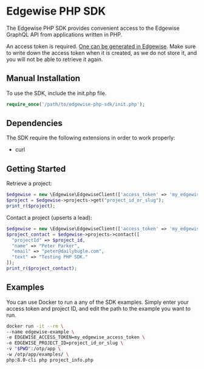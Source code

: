# Edgewise PHP SDK

The Edgewise PHP SDK provides convenient access to the
Edgewise GraphQL API from applications written in PHP.

An access token is required. [One can be generated in Edgewise](https://sellercentral.edgewiserealty.com/profile/access-tokens). Make sure to
write down the access token when it is created, as we
do not store it, and you will not be able to retrieve
it again.

## Manual Installation

To use the SDK, include the init.php file.

```php
require_once('/path/to/edgewise-php-sdk/init.php');
```

## Dependencies

The SDK require the following extensions in order to work properly:

- curl

## Getting Started

Retrieve a project:

```php
$edgewise = new \Edgewise\EdgewiseClient(['access_token' => 'my_edgewise_access_token']);
$project = $edgewise->projects->get("project_id_or_slug");
print_r($project);
```

Contact a project (upserts a lead):

```php
$edgewise = new \Edgewise\EdgewiseClient(['access_token' => 'my_edgewise_access_token']);
$project_contact = $edgewise->projects->contact([
  "projectId" => $project_id,
  "name" => "Peter Parker",
  "email" => "peter@dailybugle.com",
  "text" => "Testing PHP SDK."
]);
print_r($project_contact);
```

## Examples

You can use Docker to run a any of the SDK examples.
Simply enter your access token and project ID, and edit the path to
the example you want to run.

```bash
docker run -it --rm \
--name edgewise-example \
-e EDGEWISE_ACCESS_TOKEN=my_edgewise_access_token \
-e EDGEWISE_PROJECT_ID=project_id_or_slug \
-v "$PWD":/otp/app \
-w /otp/app/examples/ \
php:8.0-cli php project_info.php
```
